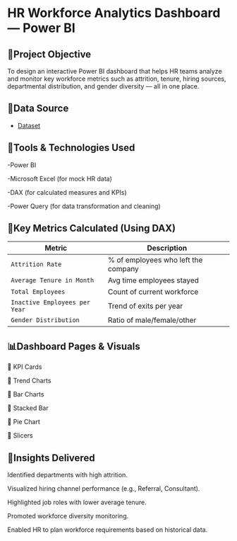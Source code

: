 # HR Workforce Analytics Dashboard — Power BI

## 🧾Project Objective
To design an interactive Power BI dashboard that helps HR teams analyze and monitor key workforce metrics such as attrition, tenure, hiring sources, departmental distribution, and gender diversity — all in one place.

## 📌Data Source
- <a href="https://github.com/maysherai/HR-Analytics-Dashboard-/blob/main/HR_Analytics_dataset.xlsx">Dataset</a>

## 🧰Tools & Technologies Used
-Power BI

-Microsoft Excel (for mock HR data)

-DAX (for calculated measures and KPIs)

-Power Query (for data transformation and cleaning)

## 🧠Key Metrics Calculated (Using DAX)
| Metric                        | Description                         |
| ----------------------------- | ----------------------------------- |
| `Attrition Rate`              | % of employees who left the company |
| `Average Tenure in Month`     | Avg time employees stayed           |
| `Total Employees`             | Count of current workforce          |
| `Inactive Employees per Year` | Trend of exits per year             |
| `Gender Distribution`         | Ratio of male/female/other          |

## 📊Dashboard Pages & Visuals
🔸 KPI Cards

🔸 Trend Charts

🔸 Bar Charts

🔸 Stacked Bar

🔸 Pie Chart

🔸 Slicers

## 🎯Insights Delivered
Identified departments with high attrition.

Visualized hiring channel performance (e.g., Referral, Consultant).

Highlighted job roles with lower average tenure.

Promoted workforce diversity monitoring.

Enabled HR to plan workforce requirements based on historical data.
